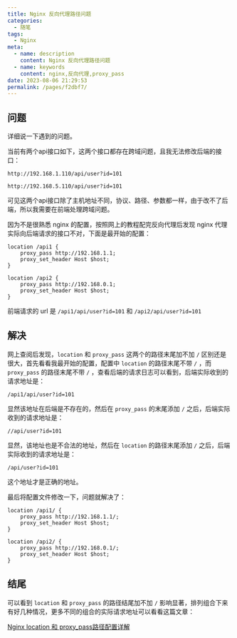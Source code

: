 ```yaml
---
title: Nginx 反向代理路径问题
categories: 
  - 随笔
tags: 
  - Nginx
meta: 
  - name: description
    content: Nginx 反向代理路径问题
  - name: keywords
    content: nginx,反向代理,proxy_pass
date: 2023-08-06 21:29:53
permalink: /pages/f2dbf7/
---
```




## 问题

详细说一下遇到的问题。

当前有两个api接口如下，这两个接口都存在跨域问题，且我无法修改后端的接口：

```
http://192.168.1.110/api/user?id=101
```

```
http://192.168.5.110/api/user?id=101
```

可见这两个api接口除了主机地址不同，协议、路径、参数都一样，由于改不了后端，所以我需要在前端处理跨域问题。

因为不是很熟悉 nginx 的配置，按照网上的教程配完反向代理后发现 nginx 代理实际向后端请求的接口不对，下面是最开始的配置：

```nginx
location /api1 {
    proxy_pass http://192.168.1.1;
    proxy_set_header Host $host;
}

location /api2 {
    proxy_pass http://192.168.0.1;
    proxy_set_header Host $host;
}
```

前端请求的 url 是 `/api1/api/user?id=101` 和 `/api2/api/user?id=101`

## 解决

网上查阅后发现，`location` 和 `proxy_pass` 这两个的路径末尾加不加 `/` 区别还是很大，首先看看我最开始的配置，配置中 `location` 的路径末尾不带 `/` ，而 `proxy_pass` 的路径末尾不带 `/` ，查看后端的请求日志可以看到，后端实际收到的请求地址是：

```
/api1/api/user?id=101
```

显然该地址在后端是不存在的，然后在 `proxy_pass` 的末尾添加 `/` 之后，后端实际收到的请求地址是：

```
//api/user?id=101
```

显然，该地址也是不合法的地址，然后在 `location` 的路径末尾添加 `/` 之后，后端实际收到的请求地址是：

```
/api/user?id=101
```

这个地址才是正确的地址。

最后将配置文件修改一下，问题就解决了：

```nginx
location /api1/ {
    proxy_pass http://192.168.1.1/;
    proxy_set_header Host $host;
}

location /api2/ {
    proxy_pass http://192.168.0.1/;
    proxy_set_header Host $host;
}
```

## 结尾

可以看到 `location` 和 `proxy_pass` 的路径结尾加不加 `/` 影响显著，排列组合下来有好几种情况，更多不同的组合的实际请求地址可以看看这篇文章：

[Nginx location 和 proxy_pass路径配置详解 ](https://www.cnblogs.com/operationhome/p/15212801.html)